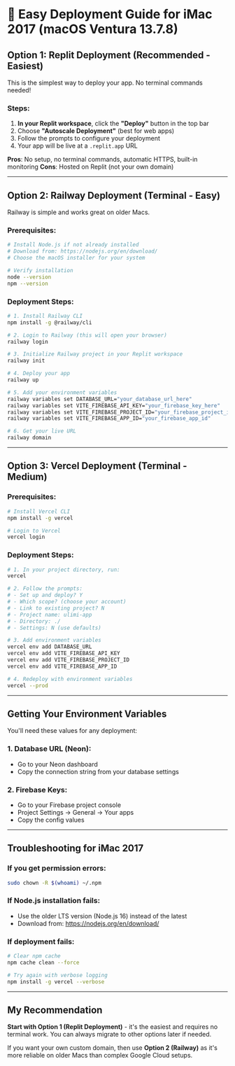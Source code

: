 # 🚀 Easy Deployment Guide for iMac 2017 (macOS Ventura 13.7.8)

## Option 1: Replit Deployment (Recommended - Easiest)

This is the simplest way to deploy your app. No terminal commands needed!

### Steps:
1. **In your Replit workspace**, click the **"Deploy"** button in the top bar
2. Choose **"Autoscale Deployment"** (best for web apps)
3. Follow the prompts to configure your deployment
4. Your app will be live at a `.replit.app` URL

**Pros**: No setup, no terminal commands, automatic HTTPS, built-in monitoring
**Cons**: Hosted on Replit (not your own domain)

---

## Option 2: Railway Deployment (Terminal - Easy)

Railway is simple and works great on older Macs.

### Prerequisites:
```bash
# Install Node.js if not already installed
# Download from: https://nodejs.org/en/download/
# Choose the macOS installer for your system

# Verify installation
node --version
npm --version
```

### Deployment Steps:
```bash
# 1. Install Railway CLI
npm install -g @railway/cli

# 2. Login to Railway (this will open your browser)
railway login

# 3. Initialize Railway project in your Replit workspace
railway init

# 4. Deploy your app
railway up

# 5. Add your environment variables
railway variables set DATABASE_URL="your_database_url_here"
railway variables set VITE_FIREBASE_API_KEY="your_firebase_key_here"
railway variables set VITE_FIREBASE_PROJECT_ID="your_firebase_project_id"
railway variables set VITE_FIREBASE_APP_ID="your_firebase_app_id"

# 6. Get your live URL
railway domain
```

---

## Option 3: Vercel Deployment (Terminal - Medium)

### Prerequisites:
```bash
# Install Vercel CLI
npm install -g vercel

# Login to Vercel
vercel login
```

### Deployment Steps:
```bash
# 1. In your project directory, run:
vercel

# 2. Follow the prompts:
# - Set up and deploy? Y
# - Which scope? (choose your account)
# - Link to existing project? N
# - Project name: ulimi-app
# - Directory: ./
# - Settings: N (use defaults)

# 3. Add environment variables
vercel env add DATABASE_URL
vercel env add VITE_FIREBASE_API_KEY
vercel env add VITE_FIREBASE_PROJECT_ID
vercel env add VITE_FIREBASE_APP_ID

# 4. Redeploy with environment variables
vercel --prod
```

---

## Getting Your Environment Variables

You'll need these values for any deployment:

### 1. Database URL (Neon):
- Go to your Neon dashboard
- Copy the connection string from your database settings

### 2. Firebase Keys:
- Go to your Firebase project console
- Project Settings → General → Your apps
- Copy the config values

---

## Troubleshooting for iMac 2017

### If you get permission errors:
```bash
sudo chown -R $(whoami) ~/.npm
```

### If Node.js installation fails:
- Use the older LTS version (Node.js 16) instead of the latest
- Download from: https://nodejs.org/en/download/

### If deployment fails:
```bash
# Clear npm cache
npm cache clean --force

# Try again with verbose logging
npm install -g vercel --verbose
```

---

## My Recommendation

**Start with Option 1 (Replit Deployment)** - it's the easiest and requires no terminal work. You can always migrate to other options later if needed.

If you want your own custom domain, then use **Option 2 (Railway)** as it's more reliable on older Macs than complex Google Cloud setups.